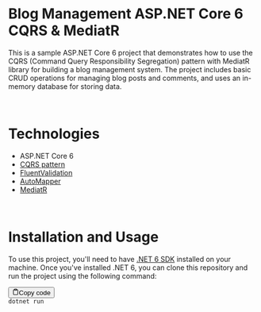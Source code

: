 # <div>Blog Management ASP.NET Core 6 CQRS & MediatR</div>

This is a sample ASP.NET Core 6 project that demonstrates how to use the CQRS (Command Query Responsibility Segregation) pattern with MediatR library for building a blog management system. The project includes basic CRUD operations for managing blog posts and comments, and uses an in-memory database for storing data.

<br/>

# <div>Technologies</div>
* ASP.NET Core 6
* <a href="https://martinfowler.com/bliki/CQRS.html" target="_blank">CQRS pattern</a>
* <a href="https://fluentvalidation.net/">FluentValidation</a>
* <a href="https://automapper.org" target="_blank">AutoMapper</a>
* <a href="https://www.nuget.org/packages/MediatR" target="_blank">MediatR</a>

<br />

# <div>Installation and Usage</div>
<div>
  <p>To use this project, you'll need to have <a href="https://dotnet.microsoft.com/download/dotnet/6.0" target="_new">.NET 6 SDK</a> installed on your machine. Once you've installed .NET 6, you can clone this repository and run the project using the following command:</p>

<pre><div class="bg-black mb-4 rounded-md"><div class="flex items-center relative text-gray-200 bg-gray-800 px-4 py-2 text-xs font-sans"><button class="flex ml-auto gap-2"><svg stroke="currentColor" fill="none" stroke-width="2" viewBox="0 0 24 24" stroke-linecap="round" stroke-linejoin="round" class="h-4 w-4" height="1em" width="1em" xmlns="http://www.w3.org/2000/svg"><path d="M16 4h2a2 2 0 0 1 2 2v14a2 2 0 0 1-2 2H6a2 2 0 0 1-2-2V6a2 2 0 0 1 2-2h2"></path><rect x="8" y="2" width="8" height="4" rx="1" ry="1"></rect></svg>Copy code</button></div><div class="p-4 overflow-y-auto"><code class="!whitespace-pre hljs">dotnet run
</code></div></div></pre>
 </div>

<br/>
